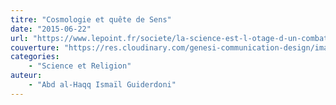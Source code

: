 ```yaml
---
titre: "Cosmologie et quête de Sens"
date: "2015-06-22"
url: "https://www.lepoint.fr/societe/la-science-est-l-otage-d-un-combat-ideologique-05-08-2010-1224456_23.php"
couverture: "https://res.cloudinary.com/genesi-communication-design/image/upload/v1604580237/ihei/couvertures/1588497955_wvcg9m.gif"
categories:
    - "Science et Religion"
auteur: 
	- "Abd al-Haqq Ismaïl Guiderdoni"
---
```

